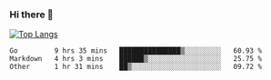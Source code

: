 ### Hi there 👋

<!--
**3Xpl0it3r/3Xpl0it3r** is a ✨ _special_ ✨ repository because its `README.md` (this file) appears on your GitHub profile.

Here are some ideas to get you started:

- 🔭 I’m currently working on ...
- 🌱 I’m currently learning ...
- 👯 I’m looking to collaborate on ...
- 🤔 I’m looking for help with ...
- 💬 Ask me about ...
- 📫 How to reach me: ...
- 😄 Pronouns: ...
- ⚡ Fun fact: ...
-->


[![Top Langs](https://github-readme-stats.vercel.app/api/top-langs/?username=3Xpl0it3r&layout=compact)](https://github.com/3Xpl0it3r/3Xpl0it3r)

<!--START_SECTION:waka-->

```text
Go         9 hrs 35 mins   ███████████████▒░░░░░░░░░   60.93 %
Markdown   4 hrs 3 mins    ██████▒░░░░░░░░░░░░░░░░░░   25.75 %
Other      1 hr 31 mins    ██▒░░░░░░░░░░░░░░░░░░░░░░   09.72 %
```

<!--END_SECTION:waka-->
